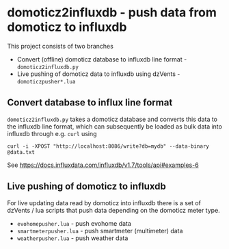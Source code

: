 # domoticz2influxdb - push data from domoticz to influxdb

This project consists of two branches

- Convert (offline) domoticz database to influxdb line format - `domoticz2influxdb.py`
- Live pushing of domoticz data to influxdb using dzVents - `domoticzpusher*.lua`

## Convert database to influx line format

`domoticz2influxdb.py` takes a domoticz database and converts this data to the
influxdb line format, which can subsequently be loaded as bulk data into 
influxdb through e.g. `curl` using 

    curl -i -XPOST "http://localhost:8086/write?db=mydb" --data-binary @data.txt

See https://docs.influxdata.com/influxdb/v1.7/tools/api#examples-6

## Live pushing of domoticz to influxdb

For live updating data read by domoticz into influxdb there is a set of 
dzVents / lua scripts that push data depending on the domoticz meter type.

- `evohomepusher.lua` - push evohome data
- `smartmeterpusher.lua` - push smartmeter (multimeter) data
- `weatherpusher.lua` - push weather data
